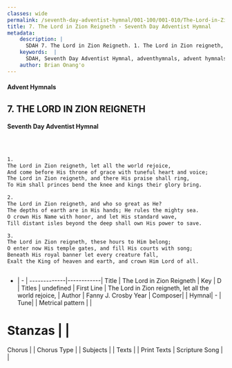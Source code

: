 ```yaml
---
classes: wide
permalink: /seventh-day-adventist-hymnal/001-100/001-010/The-Lord-in-Zion-Reigneth/
title: 7. The Lord in Zion Reigneth - Seventh Day Adventist Hymnal
metadata:
    description: |
      SDAH 7. The Lord in Zion Reigneth. 1. The Lord in Zion reigneth, let all the world rejoice, And come before His throne of grace with tuneful heart and voice; The Lord in Zion reigneth, and there His praise shall ring, To Him shall princes bend the knee and kings their glory bring.
    keywords:  |
      SDAH, Seventh Day Adventist Hymnal, adventhymnals, advent hymnals, The Lord in Zion Reigneth, The Lord in Zion reigneth, let all the world rejoice, 
    author: Brian Onang'o
---
```


#### Advent Hymnals
## 7. THE LORD IN ZION REIGNETH
#### Seventh Day Adventist Hymnal

```txt



1.
The Lord in Zion reigneth, let all the world rejoice,
And come before His throne of grace with tuneful heart and voice;
The Lord in Zion reigneth, and there His praise shall ring,
To Him shall princes bend the knee and kings their glory bring.

2.
The Lord in Zion reigneth, and who so great as He?
The depths of earth are in His hands; He rules the mighty sea.
O crown His Name with honor, and let His standard wave,
Till distant isles beyond the deep shall own His power to save.

3.
The Lord in Zion reigneth, these hours to Him belong;
O enter now His temple gates, and fill His courts with song;
Beneath His royal banner let every creature fall,
Exalt the King of heaven and earth, and crown Him Lord of all.



```

- |   -  |
-------------|------------|
Title | The Lord in Zion Reigneth |
Key | D |
Titles | undefined |
First Line | The Lord in Zion reigneth, let all the world rejoice, |
Author | Fanny J. Crosby
Year | 
Composer|  |
Hymnal|  - |
Tune|  |
Metrical pattern | |
# Stanzas |  |
Chorus |  |
Chorus Type |  |
Subjects |  |
Texts |  |
Print Texts | 
Scripture Song |  |
  
